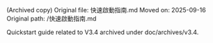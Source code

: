 (Archived copy) Original file: 快速啟動指南.md
Moved on: 2025-09-16
Original path: /快速啟動指南.md

Quickstart guide related to V3.4 archived under doc/archives/v3.4.
